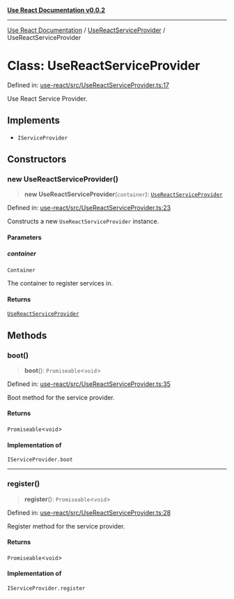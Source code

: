 [**Use React Documentation v0.0.2**](../../README.md)

***

[Use React Documentation](../../modules.md) / [UseReactServiceProvider](../README.md) / UseReactServiceProvider

# Class: UseReactServiceProvider

Defined in: [use-react/src/UseReactServiceProvider.ts:17](https://github.com/stonemjs/use-react/blob/0635de04acc6b3a5c28dcf07d1e12a39a8b5e0b9/src/UseReactServiceProvider.ts#L17)

Use React Service Provider.

## Implements

- `IServiceProvider`

## Constructors

### new UseReactServiceProvider()

> **new UseReactServiceProvider**(`container`): [`UseReactServiceProvider`](UseReactServiceProvider.md)

Defined in: [use-react/src/UseReactServiceProvider.ts:23](https://github.com/stonemjs/use-react/blob/0635de04acc6b3a5c28dcf07d1e12a39a8b5e0b9/src/UseReactServiceProvider.ts#L23)

Constructs a new `UseReactServiceProvider` instance.

#### Parameters

##### container

`Container`

The container to register services in.

#### Returns

[`UseReactServiceProvider`](UseReactServiceProvider.md)

## Methods

### boot()

> **boot**(): `Promiseable`\<`void`\>

Defined in: [use-react/src/UseReactServiceProvider.ts:35](https://github.com/stonemjs/use-react/blob/0635de04acc6b3a5c28dcf07d1e12a39a8b5e0b9/src/UseReactServiceProvider.ts#L35)

Boot method for the service provider.

#### Returns

`Promiseable`\<`void`\>

#### Implementation of

`IServiceProvider.boot`

***

### register()

> **register**(): `Promiseable`\<`void`\>

Defined in: [use-react/src/UseReactServiceProvider.ts:28](https://github.com/stonemjs/use-react/blob/0635de04acc6b3a5c28dcf07d1e12a39a8b5e0b9/src/UseReactServiceProvider.ts#L28)

Register method for the service provider.

#### Returns

`Promiseable`\<`void`\>

#### Implementation of

`IServiceProvider.register`
